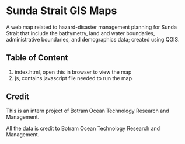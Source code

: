 # Sunda Strait GIS Maps
A web map related to hazard-disaster management planning for Sunda Strait that include the bathymetry, land and water boundaries, administrative boundaries, and demographics data; created using QGIS.
## Table of Content
1. index.html, open this in browser to view the map
2. js, contains javascript file needed to run the map

## Credit
This is an intern project of Botram Ocean Technology Research and Management.

All the data is credit to Botram Ocean Technology Research and Management.
